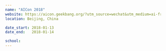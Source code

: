 ```yaml
---
name: "AICon 2018"
website: https://aicon.geekbang.org/?utm_source=wechat&utm_medium=ai-front&utm_campaign=caidan
location: Beijing, China

date_start: 2018-01-13
date_end:   2018-01-14

school: 
---
```

